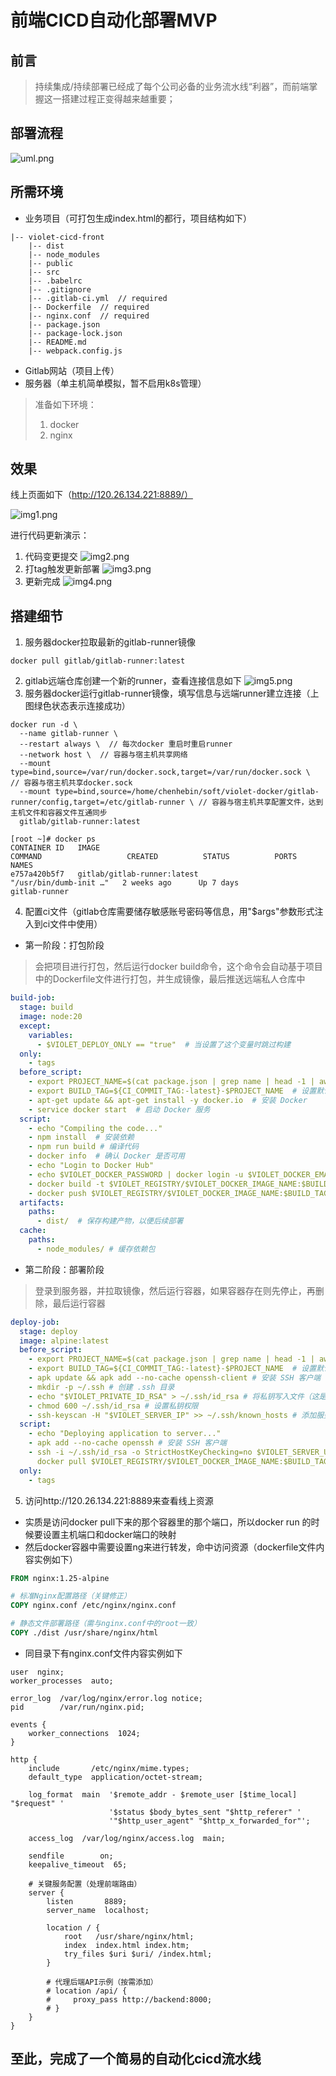 # 前端CICD自动化部署MVP

## 前言
> 持续集成/持续部署已经成了每个公司必备的业务流水线“利器”，而前端掌握这一搭建过程正变得越来越重要；  

## 部署流程
![uml.png](src/imgs/uml.png)

## 所需环境
- 业务项目（可打包生成index.html的都行，项目结构如下）
```
|-- violet-cicd-front
    |-- dist
    |-- node_modules
    |-- public
    |-- src
    |-- .babelrc
    |-- .gitignore
    |-- .gitlab-ci.yml  // required
    |-- Dockerfile  // required
    |-- nginx.conf  // required
    |-- package.json
    |-- package-lock.json
    |-- README.md
    |-- webpack.config.js
```

- Gitlab网站（项目上传）
- 服务器（单主机简单模拟，暂不启用k8s管理）
> 准备如下环境：
> 1. docker
> 2. nginx
## 效果
线上页面如下（http://120.26.134.221:8889/）  

![img1.png](src/imgs/img1.png)

进行代码更新演示：

1. 代码变更提交
   ![img2.png](src/imgs/img2.png)
2. 打tag触发更新部署
   ![img3.png](src/imgs/img3.png)
3. 更新完成
   ![img4.png](src/imgs/img4.png)

## 搭建细节
1. 服务器docker拉取最新的gitlab-runner镜像
```shell
docker pull gitlab/gitlab-runner:latest
```
2. gitlab远端仓库创建一个新的runner，查看连接信息如下
   ![img5.png](src/imgs/img5.png)
3. 服务器docker运行gitlab-runner镜像，填写信息与远端runner建立连接（上图绿色状态表示连接成功）
```shell
docker run -d \
  --name gitlab-runner \
  --restart always \  // 每次docker 重启时重启runner
  --network host \  // 容器与宿主机共享网络
  --mount type=bind,source=/var/run/docker.sock,target=/var/run/docker.sock \  // 容器与宿主机共享docker.sock
  --mount type=bind,source=/home/chenhebin/soft/violet-docker/gitlab-runner/config,target=/etc/gitlab-runner \ // 容器与宿主机共享配置文件，达到主机文件和容器文件互通同步
  gitlab/gitlab-runner:latest
```

```shell
[root ~]# docker ps
CONTAINER ID   IMAGE                                                                     COMMAND                   CREATED          STATUS          PORTS                            NAMES
e757a420b5f7   gitlab/gitlab-runner:latest                                               "/usr/bin/dumb-init …"   2 weeks ago      Up 7 days                                        gitlab-runner
```
4. 配置ci文件（gitlab仓库需要储存敏感账号密码等信息，用"$args"参数形式注入到ci文件中使用）
- 第一阶段：打包阶段
> 会把项目进行打包，然后运行docker build命令，这个命令会自动基于项目中的Dockerfile文件进行打包，并生成镜像，最后推送远端私人仓库中
```yaml
build-job:
  stage: build
  image: node:20
  except:
    variables:
      - $VIOLET_DEPLOY_ONLY == "true"  # 当设置了这个变量时跳过构建
  only:
    - tags
  before_script:
    - export PROJECT_NAME=$(cat package.json | grep name | head -1 | awk -F "[\"]" '/name/{print$4}') # 获取 package.json 中的 name 字段
    - export BUILD_TAG=${CI_COMMIT_TAG:-latest}-$PROJECT_NAME  # 设置默认值为 latest
    - apt-get update && apt-get install -y docker.io  # 安装 Docker
    - service docker start  # 启动 Docker 服务
  script:
    - echo "Compiling the code..."
    - npm install  # 安装依赖
    - npm run build # 编译代码
    - docker info  # 确认 Docker 是否可用
    - echo "Login to Docker Hub"
    - echo $VIOLET_DOCKER_PASSWORD | docker login -u $VIOLET_DOCKER_EMAIL --password-stdin # 登录到 Docker Hub
    - docker build -t $VIOLET_REGISTRY/$VIOLET_DOCKER_IMAGE_NAME:$BUILD_TAG .  # 使用构建好的文件生成 Docker 镜像
    - docker push $VIOLET_REGISTRY/$VIOLET_DOCKER_IMAGE_NAME:$BUILD_TAG # 将镜像推送到 Docker Hub
  artifacts:
    paths:
      - dist/  # 保存构建产物，以便后续部署
  cache:
    paths:
      - node_modules/ # 缓存依赖包
```

- 第二阶段：部署阶段
> 登录到服务器，并拉取镜像，然后运行容器，如果容器存在则先停止，再删除，最后运行容器
```yaml
deploy-job:
  stage: deploy
  image: alpine:latest
  before_script:
    - export PROJECT_NAME=$(cat package.json | grep name | head -1 | awk -F "[\"]" '/name/{print$4}') # 获取 package.json 中的 name 字段
    - export BUILD_TAG=${CI_COMMIT_TAG:-latest}-$PROJECT_NAME  # 设置默认值为 latest
    - apk update && apk add --no-cache openssh-client # 安装 SSH 客户端
    - mkdir -p ~/.ssh # 创建 .ssh 目录
    - echo "$VIOLET_PRIVATE_ID_RSA" > ~/.ssh/id_rsa # 将私钥写入文件（这是你服务器本机的私钥，通过run gitlab-runner时候设置的文件路径互通得到）
    - chmod 600 ~/.ssh/id_rsa # 设置私钥权限
    - ssh-keyscan -H "$VIOLET_SERVER_IP" >> ~/.ssh/known_hosts # 添加服务器的公网ip输出到 known_hosts 文件
  script:
    - echo "Deploying application to server..."
    - apk add --no-cache openssh # 安装 SSH 客户端
    - ssh -i ~/.ssh/id_rsa -o StrictHostKeyChecking=no $VIOLET_SERVER_USER@$VIOLET_SERVER_IP " # 登录到服务器
      docker pull $VIOLET_REGISTRY/$VIOLET_DOCKER_IMAGE_NAME:$BUILD_TAG && docker stop hello_world_cicd_container_test || true && docker rm -f hello_world_cicd_container_test || true && docker run -d --name hello_world_cicd_container_test -p $VIOLET_DEPLOY_PORT:$VIOLET_DEPLOY_PORT $VIOLET_REGISTRY/$VIOLET_DOCKER_IMAGE_NAME:$BUILD_TAG" # 运行 Docker 容器
  only:
    - tags
```
5. 访问http://120.26.134.221:8889来查看线上资源
- 实质是访问docker pull下来的那个容器里的那个端口，所以docker run 的时候要设置主机端口和docker端口的映射
- 然后docker容器中需要设置ng来进行转发，命中访问资源（dockerfile文件内容实例如下）
```dockerfile
FROM nginx:1.25-alpine

# 标准Nginx配置路径（关键修正）
COPY nginx.conf /etc/nginx/nginx.conf

# 静态文件部署路径（需与nginx.conf中的root一致）
COPY ./dist /usr/share/nginx/html
```
- 同目录下有nginx.conf文件内容实例如下
```
user  nginx;
worker_processes  auto;

error_log  /var/log/nginx/error.log notice;
pid        /var/run/nginx.pid;

events {
    worker_connections  1024;
}

http {
    include       /etc/nginx/mime.types;
    default_type  application/octet-stream;

    log_format  main  '$remote_addr - $remote_user [$time_local] "$request" '
                      '$status $body_bytes_sent "$http_referer" '
                      '"$http_user_agent" "$http_x_forwarded_for"';

    access_log  /var/log/nginx/access.log  main;

    sendfile        on;
    keepalive_timeout  65;

    # 关键服务配置（处理前端路由）
    server {
        listen       8889;
        server_name  localhost;

        location / {
            root   /usr/share/nginx/html;
            index  index.html index.htm;
            try_files $uri $uri/ /index.html;
        }

        # 代理后端API示例（按需添加）
        # location /api/ {
        #     proxy_pass http://backend:8000;
        # }
    }
}

```
## 至此，完成了一个简易的自动化cicd流水线
